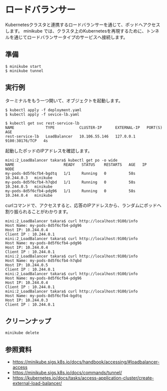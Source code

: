 # ロードバランサー
Kubernetesクラスタと連携するロードバランサーを通じて、ポッドへアクセスします。
minikube では、クラスタ上のKubernetesを再現するために、トンネルを通じてロードバランサータイプのサービスへ接続します。


## 準備
```
$ minikube start
$ minikube tunnel
```


## 実行例
ターミナルをもう一つ開いて、オブジェクトを起動します。
```
$ kubectl apply -f deployment.yaml 
$ kubectl apply -f sevice-lb.yaml 

$ kubectl get svc rest-service-lb
NAME              TYPE           CLUSTER-IP      EXTERNAL-IP   PORT(S)          AGE
rest-service-lb   LoadBalancer   10.106.55.146   127.0.0.1     9100:30176/TCP   4s
```

起動したポッドのIPアドレスを確認します。
```
mini:2_LoadBalancer takara$ kubectl get po -o wide
NAME                      READY   STATUS    RESTARTS   AGE   IP           NODE
my-pods-8d5f6cfb4-bgdtq   1/1     Running   0          58s   10.244.0.3   minikube
my-pods-8d5f6cfb4-h7qbd   1/1     Running   0          58s   10.244.0.5   minikube
my-pods-8d5f6cfb4-pdg96   1/1     Running   0          58s   10.244.0.4   minikube
```

curlコマンドで、アクセスすると、応答のIPアドレスから、ランダムにポッドへ割り振られることがわかります。
```
mini:2_LoadBalancer takara$ curl http://localhost:9100/info
Host Name: my-pods-8d5f6cfb4-pdg96
Host IP: 10.244.0.4
Client IP : 10.244.0.1
mini:2_LoadBalancer takara$ curl http://localhost:9100/info
Host Name: my-pods-8d5f6cfb4-pdg96
Host IP: 10.244.0.4
Client IP : 10.244.0.1
mini:2_LoadBalancer takara$ curl http://localhost:9100/info
Host Name: my-pods-8d5f6cfb4-h7qbd
Host IP: 10.244.0.5
Client IP : 10.244.0.1
mini:2_LoadBalancer takara$ curl http://localhost:9100/info
Host Name: my-pods-8d5f6cfb4-pdg96
Host IP: 10.244.0.4
Client IP : 10.244.0.1
mini:2_LoadBalancer takara$ curl http://localhost:9100/info
Host Name: my-pods-8d5f6cfb4-bgdtq
Host IP: 10.244.0.3
Client IP : 10.244.0.1
```


## クリーンナップ
```
minikube delete
```


## 参照資料
- https://minikube.sigs.k8s.io/docs/handbook/accessing/#loadbalancer-access
- https://minikube.sigs.k8s.io/docs/commands/tunnel/
- https://kubernetes.io/docs/tasks/access-application-cluster/create-external-load-balancer/
